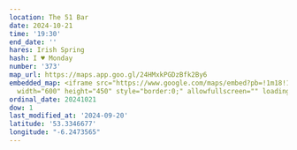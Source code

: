 ```yaml
---
location: The 51 Bar
date: 2024-10-21
time: '19:30'
end_date: ''
hares: Irish Spring
hash: I ♥ Monday
number: '373'
map_url: https://maps.app.goo.gl/24HMxkPGDzBfk2By6
embedded_map: <iframe src="https://www.google.com/maps/embed?pb=!1m18!1m12!1m3!1d4764.959511904603!2d-6.247356506484336!3d53.33466770082746!2m3!1f0!2f0!3f0!3m2!1i1024!2i768!4f13.1!3m3!1m2!1s0x48670ebe3b86a749%3A0x7f2b398eee50a6f0!2sThe%2051%20Bar!5e0!3m2!1sen!2sie!4v1726864389139!5m2!1sen!2sie"
  width="600" height="450" style="border:0;" allowfullscreen="" loading="lazy" referrerpolicy="no-referrer-when-downgrade"></iframe>
ordinal_date: 20241021
dow: 1
last_modified_at: '2024-09-20'
latitude: '53.3346677'
longitude: "-6.2473565"
---
```


